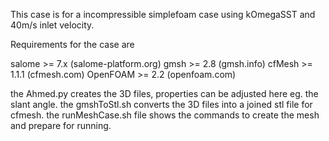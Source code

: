 This case is for a incompressible simplefoam case using kOmegaSST and 40m/s inlet velocity.

Requirements for the case are

salome >= 7.x (salome-platform.org)
gmsh >= 2.8 (gmsh.info)
cfMesh >= 1.1.1 (cfmesh.com)
OpenFOAM >= 2.2  (openfoam.com)

the Ahmed.py creates the 3D files, properties can be adjusted here eg. the slant angle.
the gmshToStl.sh converts the 3D files into a joined stl file for cfmesh.
the runMeshCase.sh file shows the commands to create the mesh and prepare for running.
